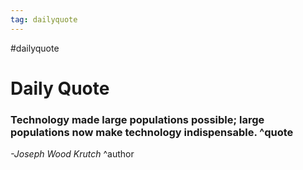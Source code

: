 ```yaml
---
tag: dailyquote
---
```


#dailyquote

# Daily Quote

### Technology made large populations possible; large populations now make technology indispensable. ^quote
*-Joseph Wood Krutch* ^author
